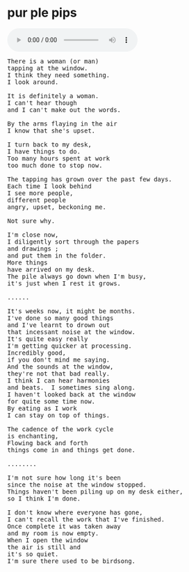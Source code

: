 <h1>pur ple pips</h1>

<div class="audio">
  <audio controls loop>
    <source src="assets/audio/fool.ogg" type="audio/ogg">
  </audio>
</div>

<pre>
There is a woman (or man)
tapping at the window.
I think they need something.
I look around.

It is definitely a woman.
I can't hear though
and I can't make out the words.

By the arms flaying in the air
I know that she's upset.

I turn back to my desk,
I have things to do.
Too many hours spent at work
too much done to stop now.

The tapping has grown over the past few days.
Each time I look behind
I see more people,
different people
angry, upset, beckoning me.

Not sure why.

I'm close now,
I diligently sort through the papers
and drawings ;
and put them in the folder.
More things
have arrived on my desk.
The pile always go down when I'm busy,
it's just when I rest it grows.

......

It's weeks now, it might be months.
I've done so many good things
and I've learnt to drown out
that incessant noise at the window.
It's quite easy really
I'm getting quicker at processing.
Incredibly good,
if you don't mind me saying.
And the sounds at the window,
they're not that bad really.
I think I can hear harmonies
and beats.  I sometimes sing along.
I haven't looked back at the window
for quite some time now.
By eating as I work
I can stay on top of things.

The cadence of the work cycle
is enchanting,
Flowing back and forth
things come in and things get done.

........

I'm not sure how long it's been
since the noise at the window stopped.
Things haven't been piling up on my desk either,
so I think I'm done.

I don't know where everyone has gone,
I can't recall the work that I've finished.
Once complete it was taken away
and my room is now empty.
When I open the window
the air is still and
it's so quiet.
I'm sure there used to be birdsong.
</pre>